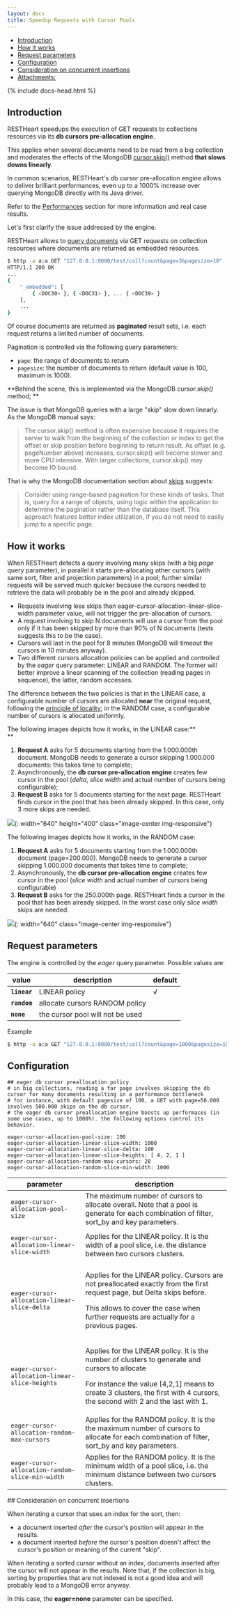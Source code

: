 ```yaml
---
layout: docs
title: Speedup Requests with Cursor Pools
---
```


<div markdown="1" class="d-none d-xl-block col-xl-2 order-last bd-toc">

* [Introduction](#introduction)
* [How it works](#how-it-works)
* [Request parameters](#request-parameters)
* [Configuration](#configuration)
* [Consideration on concurrent insertions](#consideration-on-concurrent-insertions)
* [Attachments:](#attachments)

</div>
<div markdown="1" class="col-12 col-md-9 col-xl-8 py-md-3 bd-content">

{% include docs-head.html %} 


## Introduction

RESTHeart speedups the execution of GET requests to collections
resources via its **db cursors pre-allocation engine**. 

This applies when several documents need to be read from a big
collection and moderates the effects of the
MongoDB [cursor.skip()](https://docs.mongodb.org/manual/reference/method/cursor.skip/#cursor.skip) method
**that slows downs linearly**.

In common scenarios, RESTHeart's db cursor pre-allocation engine allows
to deliver brilliant performances, even up to a 1000% increase over
querying MongoDB directly with its Java driver.

Refer to the [Performances](/learn/performances) section for more information
and real case results.

Let's first clarify the issue addressed by the engine.

RESTHeart allows to [query documents](/learn/query-documents) via GET requests
on collection resources where documents are returned as embedded
resources.

``` bash
$ http -a a:a GET "127.0.0.1:8080/test/coll?count&page=3&pagesize=10"
HTTP/1.1 200 OK
...
{
    "_embedded": [
        { <DOC30> }, { <DOC31> }, ... { <DOC39> }
    ],
    ...
}
```

Of course documents are returned as **paginated** result sets, i.e. each
request returns a limited number of documents.

Pagination is controlled via the following query parameters:

-   `page`: the range of documents to return
-   `pagesize`: the number of documents to return (default value is 100,
    maximum is 1000).

**Behind the scene, this is implemented via the MongoDB *cursor.skip()*
method; **

The issue is that MongoDB queries with a large "skip" slow down
linearly. As the MongoDB manual says:

> The cursor.skip() method is often expensive because it requires the
> server to walk from the beginning of the collection or index to get
> the offset or skip position before beginning to return result. As
> offset (e.g. pageNumber above) increases, cursor.skip() will become
> slower and more CPU intensive. With larger collections, cursor.skip()
> may become IO bound.

That is why the MongoDB documentation section about
[skips](https://docs.mongodb.org/manual/reference/method/cursor.skip/#cursor.skip)
suggests:

> Consider using range-based pagination for these kinds of tasks. That
> is, query for a range of objects, using logic within the application
> to determine the pagination rather than the database itself. This
> approach features better index utilization, if you do not need to
> easily jump to a specific page.

## How it works

When RESTHeart detects a query involving many skips (with a big *page*
query parameter), in parallel it starts pre-allocating other cursors
(with same sort, filter and projection parameters) in a pool; further
similar requests will be served much quicker because the cursors needed
to retrieve the data will probably be in the pool and already skipped.

-   Requests involving less skips
    than eager-cursor-allocation-linear-slice-width parameter value,
    will not trigger the pre-allocation of cursors.
-   A request involving to skip N documents will use a cursor from the
    pool only if it has been skipped by more than 90% of N documents
    (tests suggests this to be the case).
-   Cursors will last in the pool for 8 minutes (MongoDB will timeout
    the cursors in 10 minutes anyway).
-   Two different cursors allocation policies can be applied and
    controlled by the *eager* query parameter: LINEAR and RANDOM. The
    former will better improve a linear scanning of the collection
    (reading pages in sequence), the latter, random accesses.

The difference between the two policies is that in the LINEAR case, a
configurable number of cursors are allocated **near** the original
request, following the [principle of
locality](https://en.wikipedia.org/wiki/Locality_of_reference); in the
RANDOM case, a configurable number of cursors is allocated uniformly.

The following images depicts how it works, in the LINEAR case:**  
**

1.  **Request A** asks for 5 documents starting from the 1.000.000th
    document. MongoDB needs to generate a cursor skipping 1.000.000
    documents: this takes time to complete;
2.  Asynchronously, the **db cursor pre-allocation engine** creates few
    cursor in the pool (*delta*, *slice width* and actual number of
    cursors being configurable);
3.  **Request B** asks for 5 documents starting for the next page.
    RESTHeart finds cursor in the pool that has been already skipped. In
    this case, only 3 more skips are needed.

![](/images/attachments/9207943/12058633.png?width=640){:
width="640" height="400" class="image-center img-responsive"}

The following images depicts how it works, in the RANDOM case:

1.  **Request A** asks for 5 documents starting from the 1.000.000th
    document (page=200.000). MongoDB needs to generate a cursor skipping
    1.000.000 documents that takes time to complete;
2.  Asynchronously, the **db cursor pre-allocation engine** creates few
    cursor in the pool (*slice width* and actual number of cursors being
    configurable)
3.  **Request B** asks for the 250.000th page. RESTHeart finds a cursor
    in the pool that has been already skipped. In the worst case only
    *slice width* skips are needed.

![](/images/attachments/9207943/12058637.png?width=640){:
width="640" class="image-center img-responsive"}

## Request parameters

The engine is controlled by the *eager* query parameter. Possible values
are:
<div class="table-responsive">
<table class="ts">
<colgroup>
<col class="w-33" />
<col class="w-33" />
<col class="w-33" />
</colgroup>
<thead>
<tr class="header">
<th><div>
value
</div></th>
<th><div>
description
</div></th>
<th><div>
default
</div></th>
</tr>
</thead>
<tbody>
<tr class="odd">
<td><strong><code>linear</code></strong></td>
<td>LINEAR policy</td>
<td>√</td>
</tr>
<tr class="even">
<td><strong><code>random</code></strong></td>
<td>allocate cursors RANDOM policy</td>
<td> </td>
</tr>
<tr class="odd">
<td><strong><code>none</code></strong></td>
<td>the cursor pool will not be used</td>
<td> </td>
</tr>
</tbody>
</table>
</div>
Example

``` bash
$ http -a a:a GET "127.0.0.1:8080/test/coll?count&page=1000&pagesize=1000&eager=random"
```

## Configuration

``` plain
## eager db cursor preallocation policy
# in big collections, reading a far page involves skipping the db cursor for many documents resulting in a performance bottleneck
# for instance, with default pagesize of 100, a GET with page=50.000 involves 500.000 skips on the db cursor.
# the eager db cursor preallocation engine boosts up performaces (in some use cases, up to 1000%). the following options control its behavior.

eager-cursor-allocation-pool-size: 100
eager-cursor-allocation-linear-slice-width: 1000
eager-cursor-allocation-linear-slice-delta: 100
eager-cursor-allocation-linear-slice-heights: [ 4, 2, 1 ]
eager-cursor-allocation-random-max-cursors: 20
eager-cursor-allocation-random-slice-min-width: 1000
```
<div class="table-responsive">
<table class="ts">
<colgroup>
<col class="w-50" />
<col class="w-50" />
</colgroup>
<thead>
<tr class="header">
<th>parameter</th>
<th>description</th>
</tr>
</thead>
<tbody>
<tr class="odd">
<td><pre><code>eager-cursor-allocation-pool-size</code></pre></td>
<td>The maximum number of cursors to allocate overall. Note that a pool is generate for each combination of filter, sort_by and key parameters.</td>
</tr>
<tr class="even">
<td><pre><code>eager-cursor-allocation-linear-slice-width</code></pre></td>
<td>Applies for the LINEAR policy. It is the width of a pool slice, i.e. the distance between two cursors clusters.</td>
</tr>
<tr class="odd">
<td><pre><code>eager-cursor-allocation-linear-slice-delta</code></pre></td>
<td><p>Applies for the LINEAR policy. Cursors are not preallocated exactly from the first request page, but Delta skips before.</p>
<p>This allows to cover the case when further requests are actually for a previous pages.</p></td>
</tr>
<tr class="even">
<td><pre><code>eager-cursor-allocation-linear-slice-heights</code></pre></td>
<td><p>Applies for the LINEAR policy. It is the number of clusters to generate and cursors to allocate</p>
<p>For instance the value [4,2,1] means to create 3 clusters, the first with 4 cursors, the second with 2 and the last with 1.</p></td>
</tr>
<tr class="odd">
<td><pre><code>eager-cursor-allocation-random-max-cursors</code></pre></td>
<td>Applies for the RANDOM policy. It is the the maximum number of cursors to allocate for each combination of filter, sort_by and key parameters.</td>
</tr>
<tr class="even">
<td><pre><code>eager-cursor-allocation-random-slice-min-width</code></pre></td>
<td>Applies for the RANDOM policy. It is the minimum width of a pool slice, i.e. the minimum distance between two cursors clusters.</td>
</tr>
</tbody>
</table>
</div>
## Consideration on concurrent insertions

When iterating a cursor that uses an index for the sort, then:

-   a document inserted *after* the cursor's position will appear in the
    results. 
-   a document inserted *before* the cursor's position doesn't affect
    the cursor's position or meaning of the current "skip". 

When iterating a sorted cursor without an index, documents inserted
after the cursor will not appear in the results. Note that, if the
collection is big, sorting by properties that are not indexed is not a
good idea and will probably lead to a MongoDB error anyway.

In this case, the **eager=none** parameter can be specified.

</div>